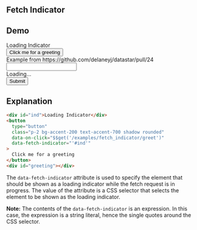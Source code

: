 ## Fetch Indicator

## Demo

<div id="ind">Loading Indicator</div>
<button type="button" class="p-2 bg-accent-200 text-accent-700 shadow rounded" data-on-click="$$get('/examples/fetch_indicator/greet')" data-fetch-indicator="'#ind'">Click me for a greeting</button>
<div id="greeting"></div>

<div>Example from https://github.com/delaneyj/datastar/pull/24</div>
<div data-store="{input: ''}">
  <input type="text" data-bind-readonly="$$isFetching('#submit')" data-model="input" class="bg-accent-900 border-2 border-accent-600 text-accent-100 text-sm rounded-lg focus:ring-primary-400 focus:border-primary-400 block w-full p-2.5" />
  <div data-show="$$isFetching('#submit')">Loading...</div>
  <button id="submit" data-bind-disabled="$$isFetching('#submit')" data-on-click="$$get('/examples/fetch_indicator/greet')">Submit</button>
</div>

## Explanation

```html
<div id="ind">Loading Indicator</div>
<button
  type="button"
  class="p-2 bg-accent-200 text-accent-700 shadow rounded"
  data-on-click="$$get('/examples/fetch_indicator/greet')"
  data-fetch-indicator="'#ind'"
>
  Click me for a greeting
</button>
<div id="greeting"></div>
```

The `data-fetch-indicator` attribute is used to specify the element that should be shown as a loading indicator while the fetch request is in progress. The value of the attribute is a CSS selector that selects the element to be shown as the loading indicator.

**Note:** The contents of the `data-fetch-indicator` is an expression. In this case, the expression is a string literal, hence the single quotes around the CSS selector.
